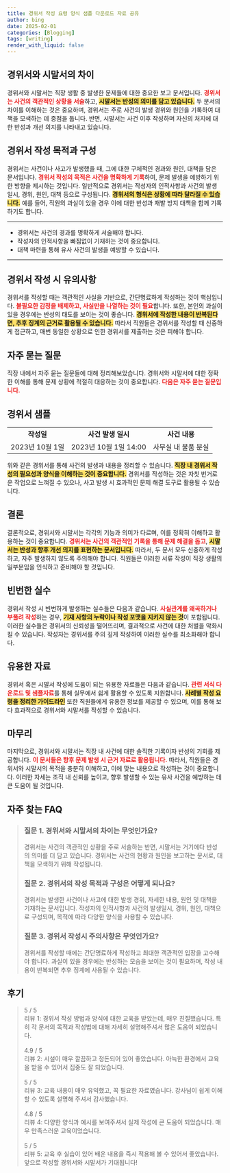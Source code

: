 ```yaml
---
title: 경위서 작성 요령 양식 샘플 다운로드 자료 공유
author: bing
date: 2025-02-01
categories: [Blogging]
tags: [writing]
render_with_liquid: false
---
```



<h2 id='경위서와 시말서의 차이'>경위서와 시말서의 차이</h2>

<p>경위서와 시말서는 직장 생활 중 발생한 문제들에 대한 중요한 보고 문서입니다. <b><span style="color: #ee2323;">경위서는 사건의 객관적인 상황을 서술</span></b>하고, <b><span style="background-color: #ffe066;">시말서는 반성의 의미를 담고 있습니다.</span></b> 두 문서의 차이를 이해하는 것은 중요하며, 경위서는 주로 사건의 발생 경위와 원인을 기록하여 대책을 모색하는 데 중점을 둡니다. 반면, 시말서는 사건 이후 작성하며 자신의 처지에 대한 반성과 개선 의지를 나타내고 있습니다.</p>

<h2 id='경위서 작성 목적과 구성'>경위서 작성 목적과 구성</h2>

<p>경위서는 사건이나 사고가 발생했을 때, 그에 대한 구체적인 경과와 원인, 대책을 담은 문서입니다. <b><span style="color: #ee2323;">경위서 작성의 목적은 사건을 명확하게 기록</span></b>하여, 문제 발생을 예방하기 위한 방향을 제시하는 것입니다. 일반적으로 경위서는 작성자의 인적사항과 사건의 발생 일시, 경위, 원인, 대책 등으로 구성됩니다. <b><span style="background-color: #ffe066;">경위서의 형식은 상황에 따라 달라질 수 있습니다.</span></b> 예를 들어, 직원의 과실이 있을 경우 이에 대한 반성과 재발 방지 대책을 함께 기록하기도 합니다.</p>

<hr />

<ul>
    <li>경위서는 사건의 경과를 명확하게 서술해야 합니다.</li>
    <li>작성자의 인적사항을 빠짐없이 기재하는 것이 중요합니다.</li>
    <li>대책 마련을 통해 유사 사건의 발생을 예방할 수 있습니다.</li>
</ul>

<hr />

<h2 id='경위서 작성 시 유의사항'>경위서 작성 시 유의사항</h2>

<p>경위서를 작성할 때는 객관적인 사실을 기반으로, 간단명료하게 작성하는 것이 핵심입니다. <b><span style="color: #ee2323;">불필요한 감정을 배제하고, 사실만을 나열하는 것이 필요</span></b>합니다.  또한, 본인의 과실이 있을 경우에는 반성의 태도를 보이는 것이 좋습니다. <b><span style="background-color: #ffe066;">경위서에 작성한 내용이 반복된다면, 추후 징계의 근거로 활용될 수 있습니다.</span></b> 따라서 직원들은 경위서를 작성할 때 신중하게 접근하고, 매번 동일한 상황으로 인한 경위서를 제출하는 것은 피해야 합니다.</p>

<h2 id='자주 묻는 질문'>자주 묻는 질문</h2>

<p>직장 내에서 자주 묻는 질문들에 대해 정리해보았습니다. 경위서와 시말서에 대한 정확한 이해를 통해 문제 상황에 적절히 대응하는 것이 중요합니다. <b><span style="color: #ee2323;">다음은 자주 묻는 질문입니다.</span></b></p>

<h2 id='경위서 샘플'>경위서 샘플</h2>

<table>
    <tr>
        <td style="text-align: center; height: 17px;"><b>작성일</b></td>
        <td style="text-align: center; height: 17px;"><b>사건 발생 일시</b></td>
        <td style="text-align: center; height: 17px;"><b>사건 내용</b></td>
    </tr>
    <tr>
        <td style="text-align: center; height: 17px;">2023년 10월 1일</td>
        <td style="text-align: center; height: 17px;">2023년 10월 1일 14:00</td>
        <td style="text-align: center; height: 17px;">사무실 내 물품 분실</td>
    </tr>
    <!-- 추가 행이 필요하면 복사하여 추가하세요 -->
</table>

<p>위와 같은 경위서를 통해 사건의 발생과 내용을 정리할 수 있습니다. <b><span style="background-color: #ffe066;">직장 내 경위서 작성의 필요성과 양식을 이해하는 것이 중요합니다.</span></b> 경위서를 작성하는 것은 자칫 번거로운 작업으로 느껴질 수 있으나, 사고 발생 시 효과적인 문제 해결 도구로 활용될 수 있습니다.</p>

<h2 id='결론'>결론</h2>

<p>결론적으로, 경위서와 시말서는 각각의 기능과 의미가 다르며, 이를 정확히 이해하고 활용하는 것이 중요합니다. <b><span style="color: #ee2323;">경위서는 사건의 객관적인 기록을 통해 문제 해결을 돕고</span></b>, <b><span style="background-color: #ffe066;">시말서는 반성과 향후 개선 의지를 표현하는 문서입니다.</span></b> 따라서, 두 문서 모두 신중하게 작성하고, 자주 발생하지 않도록 주의해야 합니다. 직원들은 이러한 서류 작성이 직장 생활의 일부분임을 인식하고 준비해야 할 것입니다.</p>

<h2 id='빈번한 실수'>빈번한 실수</h2>

<p>경위서 작성 시 빈번하게 발생하는 실수들은 다음과 같습니다. <b><span style="color: #ee2323;">사실관계를 왜곡하거나 부풀려 작성</span></b>하는 경우, <b><span style="background-color: #ffe066;">기재 사항의 누락이나 작성 포맷을 지키지 않는 것</span></b>이 포함됩니다. 이러한 실수들은 경위서의 신뢰성을 떨어뜨리며, 결과적으로 사건에 대한 처벌을 악화시킬 수 있습니다. 작성자는 경위서를 주의 깊게 작성하여 이러한 실수를 최소화해야 합니다.</p>

<h2 id='유용한 자료'>유용한 자료</h2>

<p>경위서 혹은 시말서 작성에 도움이 되는 유용한 자료들은 다음과 같습니다. <b><span style="color: #ee2323;">관련 서식 다운로드 및 샘플자료</span></b>를 통해 실무에서 쉽게 활용할 수 있도록 지원합니다. <b><span style="background-color: #ffe066;">사례별 작성 요령을 정리한 가이드라인</span></b> 또한 직원들에게 유용한 정보를 제공할 수 있으며, 이를 통해 보다 효과적으로 경위서와 시말서를 작성할 수 있습니다.</p>

<h2 id='마무리'>마무리</h2>

<p>마지막으로, 경위서와 시말서는 직장 내 사건에 대한 솔직한 기록이자 반성의 기회를 제공합니다. <b><span style="color: #ee2323;">이 문서들은 향후 문제 발생 시 근거 자료로 활용됩니다.</span></b> 따라서, 직원들은 경위서와 시말서의 목적을 충분히 이해하고, 이에 맞는 내용으로 작성하는 것이 중요합니다. 이러한 자세는 조직 내 신뢰를 높이고, 향후 발생할 수 있는 유사 사건을 예방하는 데 큰 도움이 될 것입니다.</p>


<h2 id='자주_찾는_FAQ'>자주 찾는 FAQ</h2>
<div itemscope="" itemtype="https://schema.org/FAQPage"> 
<blockquote> 
<div itemscope="" itemprop="mainEntity" itemtype="https://schema.org/Question"> 
<h3 itemprop="name">질문 1. 경위서와 시말서의 차이는 무엇인가요?</h3> 
<div itemscope="" itemprop="acceptedAnswer" itemtype="https://schema.org/Answer"> 
<span itemprop="text"> 
<p>경위서는 사건의 객관적인 상황을 주로 서술하는 반면, 시말서는 거기에다 반성의 의미를 더 담고 있습니다. 경위서는 사건의 현황과 원인을 보고하는 문서로, 대책을 모색하기 위해 작성됩니다.</p> 
</span> 
</div> 
</div> 

<div itemscope="" itemprop="mainEntity" itemtype="https://schema.org/Question"> 
<h3 itemprop="name">질문 2. 경위서의 작성 목적과 구성은 어떻게 되나요?</h3> 
<div itemscope="" itemprop="acceptedAnswer" itemtype="https://schema.org/Answer"> 
<span itemprop="text"> 
<p>경위서는 발생한 사건이나 사고에 대한 발생 경위, 자세한 내용, 원인 및 대책을 기재하는 문서입니다. 작성자의 인적사항과 사건의 발생일시, 경위, 원인, 대책으로 구성되며, 목적에 따라 다양한 양식을 사용할 수 있습니다.</p> 
</span> 
</div> 
</div> 

<div itemscope="" itemprop="mainEntity" itemtype="https://schema.org/Question"> 
<h3 itemprop="name">질문 3. 경위서 작성시 주의사항은 무엇인가요?</h3> 
<div itemscope="" itemprop="acceptedAnswer" itemtype="https://schema.org/Answer"> 
<span itemprop="text"> 
<p>경위서를 작성할 때에는 간단명료하게 작성하고 최대한 객관적인 입장을 고수해야 합니다. 과실이 있을 경우에는 반성하는 모습을 보이는 것이 필요하며, 작성 내용이 반복되면 추후 징계에 사용될 수 있습니다.</p> 
</span> 
</div> 
</div> 
</blockquote> 
</div>
<h2 id='후기'>후기</h2>
<div itemscope itemtype="https://schema.org/Product">
  <blockquote>
  <div itemprop="review" itemscope itemtype="https://schema.org/Review">
      <div itemprop="reviewRating" itemscope itemtype="https://schema.org/Rating"> <span itemprop="ratingValue">5</span> / <span itemprop="bestRating">5</span> </div>
      <span itemprop="reviewBody">리뷰 1: 경위서 작성 방법과 양식에 대한 교육을 받았는데, 매우 친절했습니다. 특히 각 문서의 목적과 작성법에 대해 자세히 설명해주셔서 많은 도움이 되었습니다.</span>
  </div>
  <br>
  <div itemprop="review" itemscope itemtype="https://schema.org/Review">
      <div itemprop="reviewRating" itemscope itemtype="https://schema.org/Rating"> <span itemprop="ratingValue">4.9</span> / <span itemprop="bestRating">5</span> </div>
      <span itemprop="reviewBody">리뷰 2: 시설이 매우 깔끔하고 정돈되어 있어 좋았습니다. 아늑한 환경에서 교육을 받을 수 있어서 집중도 잘 되었습니다.</span>
  </div>
  <br>
  <div itemprop="review" itemscope itemtype="https://schema.org/Review">
      <div itemprop="reviewRating" itemscope itemtype="https://schema.org/Rating"> <span itemprop="ratingValue">5</span> / <span itemprop="bestRating">5</span> </div>
      <span itemprop="reviewBody">리뷰 3: 교육 내용이 매우 유익했고, 꼭 필요한 자료였습니다. 강사님이 쉽게 이해할 수 있도록 설명해 주셔서 감사했습니다.</span>
  </div>
  <br>
  <div itemprop="review" itemscope itemtype="https://schema.org/Review">
      <div itemprop="reviewRating" itemscope itemtype="https://schema.org/Rating"> <span itemprop="ratingValue">4.8</span> / <span itemprop="bestRating">5</span> </div>
      <span itemprop="reviewBody">리뷰 4: 다양한 양식과 예시를 보여주셔서 실제 작성에 큰 도움이 되었습니다. 매우 만족스러운 교육이었습니다.</span>
  </div>
  <br>
  <div itemprop="review" itemscope itemtype="https://schema.org/Review">
      <div itemprop="reviewRating" itemscope itemtype="https://schema.org/Rating"> <span itemprop="ratingValue">5</span> / <span itemprop="bestRating">5</span> </div>
      <span itemprop="reviewBody">리뷰 5: 교육 후 실습이 있어 배운 내용을 즉시 적용해 볼 수 있어서 좋았습니다. 앞으로 작성할 경위서와 시말서가 기대됩니다!</span>
  </div>
  </blockquote>
</div>
